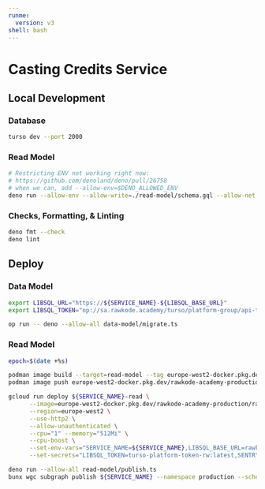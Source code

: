 ```yaml
---
runme:
  version: v3
shell: bash
---
```


# Casting Credits Service

## Local Development

### Database

```sh {"background":"true","name":"dev-db"}
turso dev --port 2000
```

### Read Model

```sh {"name":"read-model"}
# Restricting ENV not working right now:
# https://github.com/denoland/deno/pull/26758
# when we can, add --allow-env=$DENO_ALLOWED_ENV
deno run --allow-env --allow-write=./read-model/schema.gql --allow-net read-model/main.ts
```

### Checks, Formatting, & Linting

```sh {"name":"check"}
deno fmt --check
deno lint
```

## Deploy

### Data Model

```sh {"name":"dev-db"}
export LIBSQL_URL="https://${SERVICE_NAME}-${LIBSQL_BASE_URL}"
export LIBSQL_TOKEN="op://sa.rawkode.academy/turso/platform-group/api-token"

op run -- deno --allow-all data-model/migrate.ts
```

### Read Model

```sh {"name":"deploy-read-model"}
epoch=$(date +%s)

podman image build --target=read-model --tag europe-west2-docker.pkg.dev/rawkode-academy-production/rawkode-academy/${SERVICE_NAME}-read:${epoch} .
podman image push europe-west2-docker.pkg.dev/rawkode-academy-production/rawkode-academy/${SERVICE_NAME}-read:${epoch}

gcloud run deploy ${SERVICE_NAME}-read \
      --image=europe-west2-docker.pkg.dev/rawkode-academy-production/rawkode-academy/${SERVICE_NAME}-read:${epoch} \
      --region=europe-west2 \
      --use-http2 \
      --allow-unauthenticated \
      --cpu="1" --memory="512Mi" \
      --cpu-boost \
      --set-env-vars="SERVICE_NAME=${SERVICE_NAME},LIBSQL_BASE_URL=rawkodeacademy.turso.io" \
      --set-secrets="LIBSQL_TOKEN=turso-platform-token-rw:latest,SENTRY_DSN=${SERVICE_NAME}-read-sentry-dsn:latest"

deno run --allow-all read-model/publish.ts
bunx wgc subgraph publish ${SERVICE_NAME} --namespace production --schema ./read-model/schema.gql --routing-url https://${SERVICE_NAME}-read-458678766461.europe-west2.run.app
```
